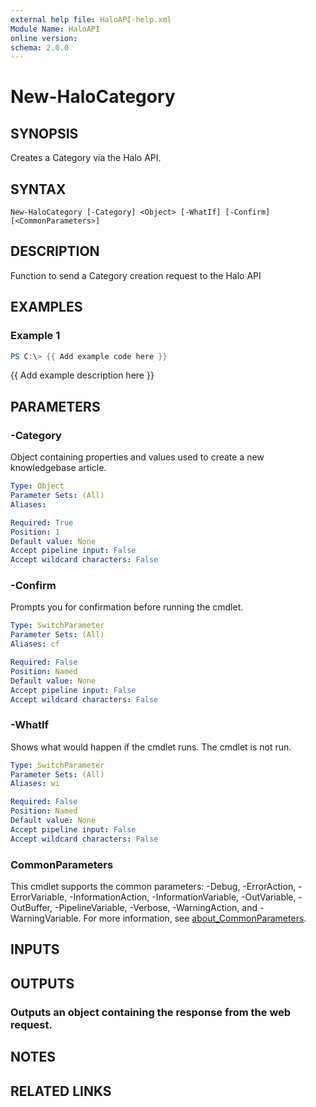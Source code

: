```yaml
---
external help file: HaloAPI-help.xml
Module Name: HaloAPI
online version:
schema: 2.0.0
---
```


# New-HaloCategory

## SYNOPSIS
Creates a Category via the Halo API.

## SYNTAX

```
New-HaloCategory [-Category] <Object> [-WhatIf] [-Confirm] [<CommonParameters>]
```

## DESCRIPTION
Function to send a Category creation request to the Halo API

## EXAMPLES

### Example 1
```powershell
PS C:\> {{ Add example code here }}
```

{{ Add example description here }}

## PARAMETERS

### -Category
Object containing properties and values used to create a new knowledgebase article.

```yaml
Type: Object
Parameter Sets: (All)
Aliases:

Required: True
Position: 1
Default value: None
Accept pipeline input: False
Accept wildcard characters: False
```

### -Confirm
Prompts you for confirmation before running the cmdlet.

```yaml
Type: SwitchParameter
Parameter Sets: (All)
Aliases: cf

Required: False
Position: Named
Default value: None
Accept pipeline input: False
Accept wildcard characters: False
```

### -WhatIf
Shows what would happen if the cmdlet runs.
The cmdlet is not run.

```yaml
Type: SwitchParameter
Parameter Sets: (All)
Aliases: wi

Required: False
Position: Named
Default value: None
Accept pipeline input: False
Accept wildcard characters: False
```

### CommonParameters
This cmdlet supports the common parameters: -Debug, -ErrorAction, -ErrorVariable, -InformationAction, -InformationVariable, -OutVariable, -OutBuffer, -PipelineVariable, -Verbose, -WarningAction, and -WarningVariable. For more information, see [about_CommonParameters](http://go.microsoft.com/fwlink/?LinkID=113216).

## INPUTS

## OUTPUTS

### Outputs an object containing the response from the web request.
## NOTES

## RELATED LINKS
